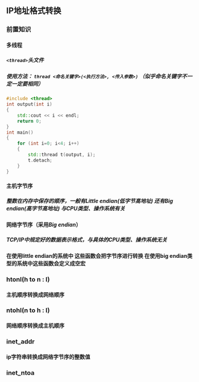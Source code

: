 ## IP地址格式转换
### 前置知识
#### 多线程
##### `<thread>`头文件
##### 使用方法： `thread <命名关键字>(<执行方法>, <传入参数>)` *（似乎命名关键字不一定一定要相同）*
```cpp
#include <thread>
int output(int i)
{
    std::cout << i << endl;
    return 0;
}
int main()
{
    for (int i=0; i<4; i++)
    {
        std::thread t(output, i);
        t.detach;
    }
}

```

#### 主机字节序
##### 整数在内存中保存的顺序，一般有*Little endian(低字节高地址)* 还有*Big endian(高字节高地址)* 与CPU类型、操作系统有关
#### 网络字节序（采用*Big endian*）
##### TCP/IP中规定好的数据表示格式，与具体的CPU类型、操作系统无关
#### 在使用little endian的系统中 这些函数会把字节序进行转换 在使用big endian类型的系统中这些函数会定义成空宏
### htonl(h to n : l)
#### 主机顺序转换成网络顺序
### ntohl(n to h : l)
#### 网络顺序转换成主机顺序
### inet_addr
#### ip字符串转换成网络字节序的整数值
### inet_ntoa
